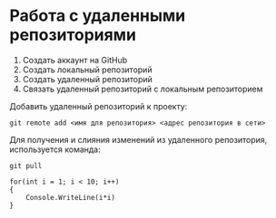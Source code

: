 # **Работа с удаленными репозиториями**
1. Создать аккаунт на GitHub
2. Создать локальный репозиторий
3. Создать удаленный репозиторий
4. Связать удаленный репозиторий с локальным репозиторием

Добавить удаленный репозиторий к проекту:
   ```
   git remote add <имя для репозитория> <адрес репозитория в сети>
   ```

Для получения и слияния изменений из удаленного репозитория, используется команда:
```
git pull
```
```
for(int i = 1; i < 10; i++)
{
    Console.WriteLine(i*i)
}